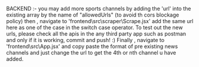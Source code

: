 BACKEND :-
you may add more sports channels by adding the 'url' into the existing array by the name of "allowedUrls" (to avoid th cors blockage policy)
then , navigate to 'frontend\src\scraper\Scrape.jsx' add the same url here as one of the case in the switch case operator.
To test out the new urls, please check all the apis in the any third party app such as postman and only if it is working, commit and push! :)
Finally , navigate to 'frontend\src\App.jsx' and copy paste the format of pre existing news channels and just change the url to get the 4th or nth channel u have added.